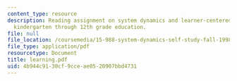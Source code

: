 ```yaml
---
content_type: resource
description: Reading assignment on system dynamics and learner-centered-learning in
  kindergarten through 12th grade education.
file: null
file_location: /coursemedia/15-988-system-dynamics-self-study-fall-1998-spring-1999/4b944c9130cf9cceae0520907bbd4731_learning.pdf
file_type: application/pdf
resourcetype: Document
title: learning.pdf
uid: 4b944c91-30cf-9cce-ae05-20907bbd4731
---
```

